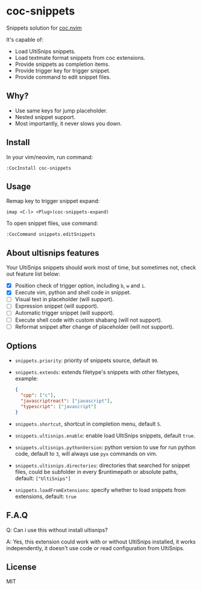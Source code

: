 # coc-snippets

Snippets solution for [coc.nvim](https://github.com/neoclide/coc.nvim)

It's capable of:

- Load UltiSnips snippets.
- Load textmate format snippets from coc extensions.
- Provide snippets as completion items.
- Provide trigger key for trigger snippet.
- Provide command to edit snippet files.

## Why?

- Use same keys for jump placeholder.
- Nested snippet support.
- Most importantly, it never slows you down.

## Install

In your vim/neovim, run command:

```
:CocInstall coc-snippets
```

## Usage

Remap key to trigger snippet expand:

```vim
imap <C-l> <Plug>(coc-snippets-expand)
```

To open snippet files, use command:

```vim
:CocCommand snippets.editSnippets
```

## About ultisnips features

Your UltiSnips snippets should work most of time, but sometimes not, check out
feature list below:

- [x] Position check of trigger option, including `b`, `w` and `i`.
- [x] Execute vim, python and shell code in snippet.
- [ ] Visual text in placeholder (will support).
- [ ] Expression snippet (will support).
- [ ] Automatic trigger snippet (will support).
- [ ] Execute shell code with custom shabang (will not support).
- [ ] Reformat snippet after change of placeholder (will not support).

## Options

- `snippets.priority`: priority of snippets source, default `90`.
- `snippets.extends`: extends filetype's snippets with other filetypes, example:

  ```json
  {
    "cpp": ["c"],
    "javascriptreact": ["javascript"],
    "typescript": ["javascript"]
  }
  ```

- `snippets.shortcut`, shortcut in completion menu, default `S`.
- `snippets.ultisnips.enable`: enable load UltiSnips snippets, default `true`.
- `snippets.ultisnips.pythonVersion`: python version to use for run python code,
  default to `3`, will always use `pyx` commands on vim.
- `snippets.ultisnips.directories`: directories that searched for snippet files,
  could be subfolder in every \$runtimepath or absolute paths, default:
  `["UltiSnips"]`
- `snippets.loadFromExtensions`: specify whether to load snippets from
  extensions, default: `true`

## F.A.Q

Q: Can i use this without install ultisnips?

A: Yes, this extension could work with or without UltiSnips installed, it works independently,
it doesn't use code or read configuration from UltiSnips.

## License

MIT
